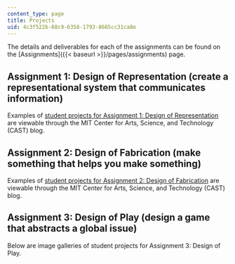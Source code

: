 ```yaml
---
content_type: page
title: Projects
uid: 4c3f522b-68c9-6358-1793-8665cc31ca8e
---
```


The details and deliverables for each of the assignments can be found on the [Assignments]({{< baseurl >}}/pages/assignments) page.

Assignment 1: Design of Representation (create a representational system that communicates information)
-------------------------------------------------------------------------------------------------------

Examples of [student projects for Assignment 1: Design of Representation](https://arts.mit.edu/designing-representational-systems/) are viewable through the MIT Center for Arts, Science, and Technology (CAST) blog.

Assignment 2: Design of Fabrication (make something that helps you make something)
----------------------------------------------------------------------------------

Examples of [student projects for Assignment 2: Design of Fabrication](http://arts.mit.edu/designing-new-tools/) are viewable through the MIT Center for Arts, Science, and Technology (CAST) blog.

Assignment 3: Design of Play (design a game that abstracts a global issue)
--------------------------------------------------------------------------

Below are image galleries of student projects for Assignment 3: Design of Play.